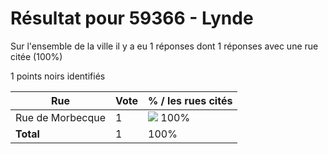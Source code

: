 # Résultat pour 59366 - Lynde

Sur l'ensemble de la ville il y a eu 1 réponses dont 1 réponses avec une rue citée (100%)

1 points noirs identifiés

| Rue | Vote | % / les rues cités|
|-----|------|-------------------|
| Rue de Morbecque | 1 | <img src="../../img/bar_100.gif" />&nbsp;100%|
| **Total** | 1 | 100%|
